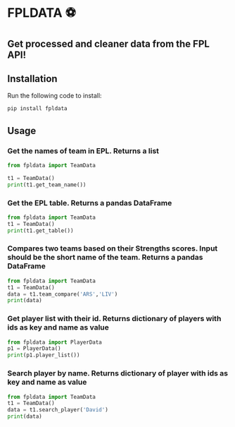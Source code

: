 # FPLDATA :soccer:
## Get processed and cleaner data from the FPL API!

## Installation
Run the following code to install:
```python 
pip install fpldata
```

## Usage
### Get the names of team in EPL. Returns a list
```python
from fpldata import TeamData

t1 = TeamData()
print(t1.get_team_name())
```
### Get the EPL table. Returns a pandas DataFrame

```python
from fpldata import TeamData
t1 = TeamData()
print(t1.get_table())
```
### Compares two teams based on their Strengths scores. Input should be the short name of the team. Returns a pandas DataFrame
```python
from fpldata import TeamData
t1 = TeamData()
data = t1.team_compare('ARS','LIV')
print(data)
```

### Get player list with their id. Returns dictionary of players with ids as key and name as value
```python
from fpldata import PlayerData
p1 = PlayerData()
print(p1.player_list())
```

### Search player by name. Returns dictionary of player with ids as key and name as value
```python
from fpldata import TeamData
t1 = TeamData()
data = t1.search_player('David')
print(data)
```

